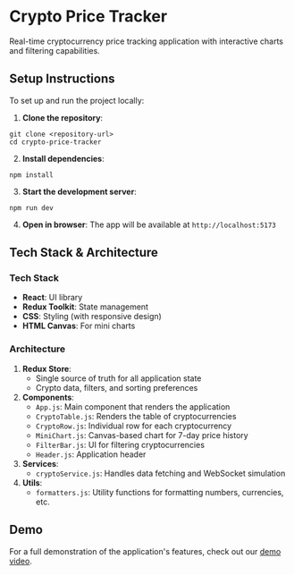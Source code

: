 # Crypto Price Tracker

Real-time cryptocurrency price tracking application with interactive charts and filtering capabilities.

## Setup Instructions

To set up and run the project locally:

1. **Clone the repository**:
```
git clone <repository-url>
cd crypto-price-tracker
```

2. **Install dependencies**:
```
npm install
```

3. **Start the development server**:
```
npm run dev
```

4. **Open in browser**: The app will be available at `http://localhost:5173`

## Tech Stack & Architecture

### Tech Stack
* **React**: UI library
* **Redux Toolkit**: State management
* **CSS**: Styling (with responsive design)
* **HTML Canvas**: For mini charts

### Architecture
1. **Redux Store**:
   * Single source of truth for all application state
   * Crypto data, filters, and sorting preferences
2. **Components**:
   * `App.js`: Main component that renders the application
   * `CryptoTable.js`: Renders the table of cryptocurrencies
   * `CryptoRow.js`: Individual row for each cryptocurrency
   * `MiniChart.js`: Canvas-based chart for 7-day price history
   * `FilterBar.js`: UI for filtering cryptocurrencies
   * `Header.js`: Application header
3. **Services**:
   * `cryptoService.js`: Handles data fetching and WebSocket simulation
4. **Utils**:
   * `formatters.js`: Utility functions for formatting numbers, currencies, etc.

## Demo

For a full demonstration of the application's features, check out our [demo video](https://www.loom.com/share/95a5bc7f7e954128abc7d81525346d47?sid=a738ba35-79d9-44a1-a027-45e2b1e90672).
